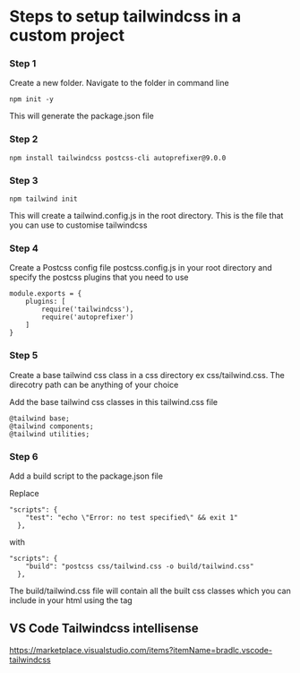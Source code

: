 # Steps to setup tailwindcss in a custom project

### Step 1

Create a new folder. Navigate to the folder in command line

`npm init -y`

This will generate the package.json file

### Step 2

`npm install tailwindcss postcss-cli autoprefixer@9.0.0`

### Step 3

`npm tailwind init`

This will create a tailwind.config.js in the root directory. This is the file that you can use to customise tailwindcss

### Step 4

Create a Postcss config file postcss.config.js in your root directory and specify the postcss plugins that you need to use

```
module.exports = {
	plugins: [
		require('tailwindcss'),
		require('autoprefixer') 
	]
}
```

### Step 5

Create a base tailwind css class in a css directory ex css/tailwind.css. The direcotry path can be anything of your choice

Add the base tailwind css classes in this tailwind.css file

```
@tailwind base;
@tailwind components;
@tailwind utilities;
```

### Step 6

Add a build script to the package.json file

Replace
```
"scripts": {
    "test": "echo \"Error: no test specified\" && exit 1"
  },
```

with

```
"scripts": {
    "build": "postcss css/tailwind.css -o build/tailwind.css"
  },
```

The build/tailwind.css file will contain all the built css classes which you can include in your html using the <link> tag


## VS Code Tailwindcss intellisense

https://marketplace.visualstudio.com/items?itemName=bradlc.vscode-tailwindcss
